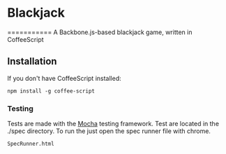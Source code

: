 # Blackjack
===========
A Backbone.js-based blackjack game, written in CoffeeScript

## Installation

If you don't have CoffeeScript installed:

`npm install -g coffee-script`

### Testing

Tests are made with the [Mocha](https://github.com/mochajs/mocha) testing framework.
Test are located in the ./spec directory. To run the just open the spec runner file with chrome.

```
SpecRunner.html
```

